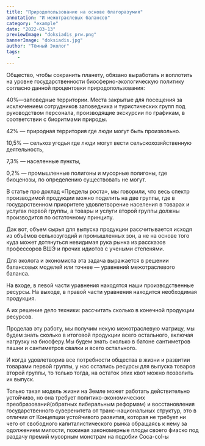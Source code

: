 ```yaml
---
title: "Природопользование на основе благоразумия"
annotation: "И межотраслевых балансов"
category: "example"
date: "2022-03-13"
previewImage: "doksiadis_prw.png"
bannerImage: "doksiadis.jpg"
author: "Тёмный Эколог"
tags:
    - 
---
```




Общество, чтобы сохранить планету, обязано выработать и воплотить на уровне государственности биосферно-экологическую политику согласно данной процентовки природопользования:

40%—заповедные территории. Места закрытые для посещения за исключением сотрудников заповедника и туристических групп под руководством персонала, производящие экскурсии по графикам, в соответствии с биоритмами природы.

42% — природная территория где люди могут быть произвольно.

10,5% — сельхоз угодья где люди могут вести сельскохозяйственную деятельность,

7,3% — населенные пункты,

0,2% — промышленные полигоны и мусорные полигоны, где биоценозы, по определению существовать не могут.

В статье про доклад «Пределы роста», мы говорили, что весь спектр производимой продукции можно поделить на две группы, где в государственном приоритете удовлетворение населения в товарах и услугах первой группы, а товары и услуги второй группы должны производится по остаточному принципу.

Дак вот, объем сырья для выпуска продукции рассчитывается исходя из объёмов сельхозугодий и промышленных зон, а не на основе того куда может дотянуться невидимая рука рынка из рассказов профессоров ВШЭ и прочих идиотов с учеными степенями.

Для эколога и экономиста эта задача выражается в решении балансовых моделей или точнее — уравнений межотраслевого баланса.

На входе, в левой части уравнения находятся наши производственные ресурсы.
На выходе, в правой части уравнения находится необходимая продукция.

А их решение дело техники: рассчитать сколько в конечной продукции ресурсов.

Проделав эту работу, мы получим некую межотраслевую матрицу, мы будем знать сколько в итоговой продукции всего остального, включая нагрузку на биосферу.Мы будем знать сколько в батоне сантиметров пашни и сантиметров свалки и всего остального.

И когда удовлетворив все потребности общества в жизни и развитии товарами первой группы, у нас остались ресурсы для выпуска товаров второй группы, то только тогда, на остаток этих квот можно позволить их выпуск.

Только такая модель жизни на Земле может работать действительно устойчиво, но она требует политико-экономических преобразований(обратных либеральным реформам) и восстановления государственного суверенитета от транс-национальных структур, это в отличии от Концепции устойчивого развития, которая не требует ни чего от свободного капиталистического рынка обращаясь к нему за одолжением милости, пожиная закономерные плоды своего фиаско под раздачу премий мусорным монстрам на подобии Coca-col-ы
